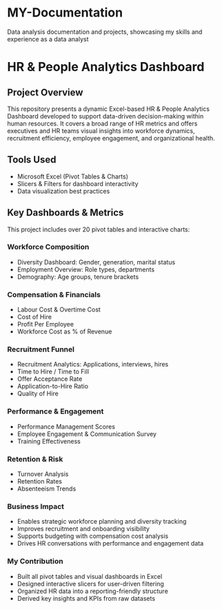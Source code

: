 # MY-Documentation
Data analysis documentation and projects, showcasing my skills and experience as a data analyst

# HR & People Analytics Dashboard

## Project Overview

This repository presents a dynamic Excel-based HR & People Analytics Dashboard developed to support data-driven decision-making within human resources. It covers a broad range of HR metrics and offers executives and HR teams visual insights into workforce dynamics, recruitment efficiency, employee engagement, and organizational health.

## Tools Used

- Microsoft Excel (Pivot Tables & Charts)
- Slicers & Filters for dashboard interactivity
- Data visualization best practices

## Key Dashboards & Metrics

This project includes over 20 pivot tables and interactive charts:

### Workforce Composition

- Diversity Dashboard: Gender, generation, marital status
- Employment Overview: Role types, departments
- Demography: Age groups, tenure brackets

### Compensation & Financials

- Labour Cost & Overtime Cost
- Cost of Hire
- Profit Per Employee
- Workforce Cost as % of Revenue

### Recruitment Funnel

- Recruitment Analytics: Applications, interviews, hires
- Time to Hire / Time to Fill
- Offer Acceptance Rate
- Application-to-Hire Ratio
- Quality of Hire

### Performance & Engagement

- Performance Management Scores
- Employee Engagement & Communication Survey
- Training Effectiveness

### Retention & Risk

- Turnover Analysis
- Retention Rates
- Absenteeism Trends

### Business Impact

- Enables strategic workforce planning and diversity tracking
- Improves recruitment and onboarding visibility
- Supports budgeting with compensation cost analysis
- Drives HR conversations with performance and engagement data

### My Contribution

- Built all pivot tables and visual dashboards in Excel
- Designed interactive slicers for user-driven filtering
- Organized HR data into a reporting-friendly structure
- Derived key insights and KPIs from raw datasets

